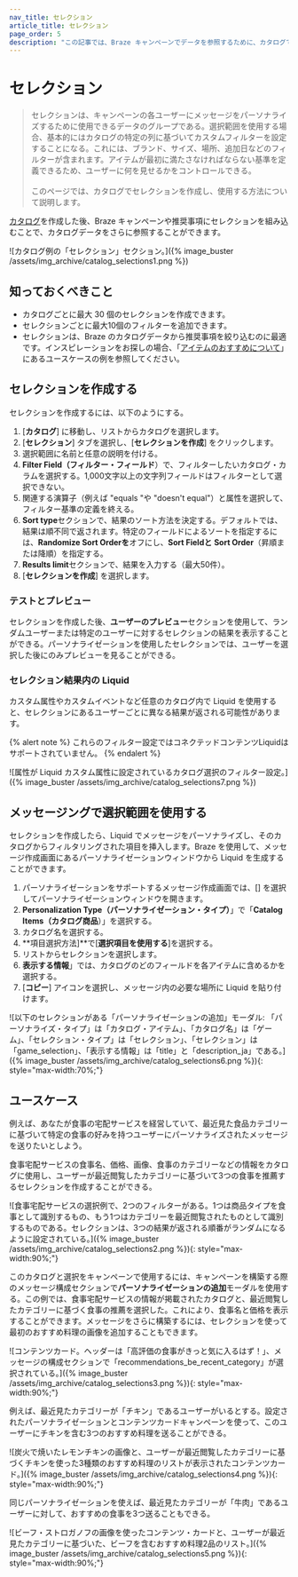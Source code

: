 ```yaml
---
nav_title: セレクション
article_title: セレクション
page_order: 5
description: "この記事では、Braze キャンペーンでデータを参照するために、カタログでセレクションを作成し、使用する方法について説明します。"
---
```


# セレクション

> セレクションは、キャンペーンの各ユーザーにメッセージをパーソナライズするために使用できるデータのグループである。選択範囲を使用する場合、基本的にはカタログの特定の列に基づいてカスタムフィルターを設定することになる。これには、ブランド、サイズ、場所、追加日などのフィルターが含まれます。アイテムが最初に満たさなければならない基準を定義できるため、ユーザーに何を見せるかをコントロールできる。<br><br>このページでは、カタログでセレクションを作成し、使用する方法について説明します。

[カタログ]({{site.baseurl}}/user_guide/personalization_and_dynamic_content/catalogs/)を作成した後、Braze キャンペーンや推奨事項にセレクションを組み込むことで、カタログデータをさらに参照することができます。

![カタログ例の「セレクション」セクション。]({% image_buster /assets/img_archive/catalog_selections1.png %})

## 知っておくべきこと

- カタログごとに最大 30 個のセレクションを作成できます。
- セレクションごとに最大10個のフィルターを追加できます。
- セレクションは、Braze のカタログデータから推奨事項を絞り込むのに最適です。インスピレーションをお探しの場合、「[アイテムのおすすめについて]({{site.baseurl}}/user_guide/brazeai/recommendations/)」にあるユースケースの例を参照してください。

## セレクションを作成する

セレクションを作成するには、以下のようにする。

1. [**カタログ**] に移動し、リストからカタログを選択します。
2. [**セレクション**] タブを選択し、[**セレクションを作成**] をクリックします。
3. 選択範囲に名前と任意の説明を付ける。
4. **Filter Field（フィルター・フィールド**）で、フィルターしたいカタログ・カラムを選択する。1,000文字以上の文字列フィールドはフィルターとして選択できない。
5. 関連する演算子（例えば "equals "や "doesn't equal"）と属性を選択して、フィルター基準の定義を終える。
6. **Sort type**セクションで、結果のソート方法を決定する。デフォルトでは、結果は順不同で返されます。特定のフィールドによるソートを指定するには、**Randomize Sort Orderを**オフにし、**Sort Fieldと** **Sort Order**（昇順または降順）を指定する。
7. **Results limit**セクションで、結果を入力する（最大50件）。
8. [**セレクションを作成**] を選択します。

### テストとプレビュー

セレクションを作成した後、**ユーザーのプレビュー**セクションを使用して、ランダムユーザーまたは特定のユーザーに対するセレクションの結果を表示することができる。パーソナライゼーションを使用したセレクションでは、ユーザーを選択した後にのみプレビューを見ることができる。

### セレクション結果内の Liquid

カスタム属性やカスタムイベントなど任意のカタログ内で Liquid を使用すると、セレクションにあるユーザーごとに異なる結果が返される可能性があります。 

{% alert note %}
これらのフィルター設定ではコネクテッドコンテンツLiquidはサポートされていません。
{% endalert %}

![属性が Liquid カスタム属性に設定されているカタログ選択のフィルター設定。]({% image_buster /assets/img_archive/catalog_selections7.png %})

## メッセージングで選択範囲を使用する

セレクションを作成したら、Liquid でメッセージをパーソナライズし、そのカタログからフィルタリングされた項目を挿入します。Braze を使用して、メッセージ作成画面にあるパーソナライゼーションウィンドウから Liquid を生成することができます。

1. パーソナライゼーションをサポートするメッセージ作成画面では、[<i class="fa-solid fa-circle-plus" style="color: #12aec5;" title="パーソナライゼーションを追加"></i>] を選択してパーソナライゼーションウィンドウを開きます。
2. **Personalization Type（パーソナライゼーション・タイプ）**」で「**Catalog Items（カタログ商品**）」を選択する。
3. カタログ名を選択する。
4. **項目選択方法]**で[**選択項目を使用する**]を選択する。
4. リストからセレクションを選択します。
5. **表示する情報**」では、カタログのどのフィールドを各アイテムに含めるかを選択する。
6. [**コピー**] アイコンを選択し、メッセージ内の必要な場所に Liquid を貼り付けます。

![以下のセレクションがある「パーソナライゼーションの追加」モーダル: 「パーソナライズ・タイプ」は「カタログ・アイテム」、「カタログ名」は「ゲーム」、「セレクション・タイプ」は「セレクション」、「セレクション」は「game_selection」、「表示する情報」は「title」と「description_ja」である。]({% image_buster /assets/img_archive/catalog_selections6.png %}){: style="max-width:70%;"}

## ユースケース

例えば、あなたが食事の宅配サービスを経営していて、最近見た食品カテゴリーに基づいて特定の食事の好みを持つユーザーにパーソナライズされたメッセージを送りたいとしよう。 

食事宅配サービスの食事名、価格、画像、食事のカテゴリーなどの情報をカタログに使用し、ユーザーが最近閲覧したカテゴリーに基づいて3つの食事を推薦するセレクションを作成することができる。

![食事宅配サービスの選択例で、2つのフィルターがある。1つは商品タイプを食事として識別するもの、もう1つはカテゴリーを最近閲覧されたものとして識別するものである。セレクションは、3つの結果が返される順番がランダムになるように設定されている。]({% image_buster /assets/img_archive/catalog_selections2.png %}){: style="max-width:90%;"}

このカタログと選択をキャンペーンで使用するには、キャンペーンを構築する際のメッセージ構成セクションで**パーソナライゼーションの追加**モーダルを使用する。この例では、食事宅配サービスの情報が掲載されたカタログと、最近閲覧したカテゴリーに基づく食事の推薦を選択した。これにより、食事名と価格を表示することができます。メッセージをさらに構築するには、セレクションを使って最初のおすすめ料理の画像を追加することもできます。

![コンテンツカード。ヘッダーは「高評価の食事がきっと気に入るはず！」、メッセージの構成セクションで「recommendations_be_recent_category」が選択されている。]({% image_buster /assets/img_archive/catalog_selections3.png %}){: style="max-width:90%;"}

例えば、最近見たカテゴリーが「チキン」であるユーザーがいるとする。設定されたパーソナライゼーションとコンテンツカードキャンペーンを使って、このユーザーにチキンを含む3つのおすすめ料理を送ることができる。

![炭火で焼いたレモンチキンの画像と、ユーザーが最近閲覧したカテゴリーに基づくチキンを使った3種類のおすすめ料理のリストが表示されたコンテンツカード。]({% image_buster /assets/img_archive/catalog_selections4.png %}){: style="max-width:90%;"}

同じパーソナライゼーションを使えば、最近見たカテゴリーが「牛肉」であるユーザーに対して、おすすめの食事を3つ送ることもできる。

![ビーフ・ストロガノフの画像を使ったコンテンツ・カードと、ユーザーが最近見たカテゴリーに基づいた、ビーフを含むおすすめ料理2品のリスト。]({% image_buster /assets/img_archive/catalog_selections5.png %}){: style="max-width:90%;"}


